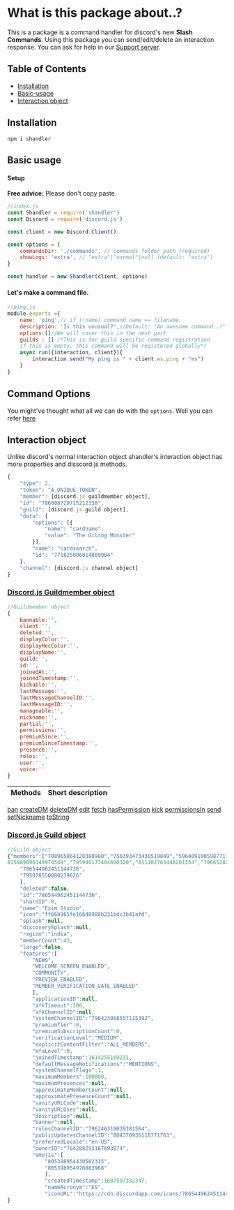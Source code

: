 # What is this package about..?

This is a package is a command handler for discord's new **Slash Commands**. Using this package you can send/edit/delete an interaction response. You can ask for help in our [Support server](https://discord.gg/tMWmEJFq4m).

## Table of Contents
* [Installation](#Installation)
* [Basic-usage](#Basic-usage)
* [Interaction object](#Interaction-object)

## Installation

```
npm i shandler
```

## Basic usage
#### Setup
**Free advice:** Please don't copy paste.
```js
//index.js
const Shandler = require('shandler')
const Discord = require('discord.js')

const client = new Discord.Client()

const options = {
    commandsDir: './commands', // commands folder path (required)
    showLogs: 'extra', // "extra"|"normal"|null (default: "extra")
}

const handler = new Shandler(client, options)

```
#### Let's make a command file.
```js
//ping.js
module.exports ={
    name: 'ping',// if (!name) command name == filename.
    description: 'Is this unusual?',//Default: "An awesome command..!"
    options:[]//We will cover this in the next part
    guilds : [] /*This is for guild specific command registration
    if this is empty, this command will be registered globally*/
    async run({interaction, client}){
        interaction.send("My ping is " + client.ws.ping + "ms")
    }
}
```
## Command Options
You might've thought what all we can do with the `options`. Well you can refer [here](https://discord.com/developers/docs/interactions/slash-commands#applicationcommandoption)
## Interaction object
Unlike discord's normal interaction object shandler's interaction object has more properties and disscord.js methods. 
```js
{
    "type": 2,
    "token": "A_UNIQUE_TOKEN",
    "member": [discord.js guildmember object],
    "id": "786008729715212338",
    "guild": [discord.js guild object],
    "data": {
        "options": [{
            "name": "cardname",
            "value": "The Gitrog Monster"
        }],
        "name": "cardsearch",
        "id": "771825006014889984"
    },
    "channel": [discord.js channel object]
}
```

### [Discord.js Guildmember object](https://discord.js.org/#/docs/main/stable/class/GuildMember)

```js
//Guildmember object
{
    bannable:'',
    client:'',
    deleted:'',
    displayColor:'',
    displayHecColor:'',
    displayName:'',
    guild:'',
    id:'',
    joinedAt:'',
    joinedTimestamp:'',
    kickable:'',
    lastMessage:'',
    lastMessageChannelID:'',
    lastMessageID:'',
    manageable:'',
    nickname:'',
    partial:'',
    permissions:'',
    premiumSince:'',
    premiumSinceTimestamp:'',
    presence:'',
    roles:'',
    user:'',
    voice:''
}
```
Methods | Short description
-------- | -----
[ban](https://discord.js.org/#/docs/main/stable/class/GuildMember?scrollTo=ban)
[createDM](https://discord.js.org/#/docs/main/stable/class/GuildMember?scrollTo=createDM)
[deleteDM](https://discord.js.org/#/docs/main/stable/class/GuildMember?scrollTo=deleteDM)
[edit](https://discord.js.org/#/docs/main/stable/class/GuildMember?scrollTo=edit)
[fetch](https://discord.js.org/#/docs/main/stable/class/GuildMember?scrollTo=fetch)
[hasPermission](https://discord.js.org/#/docs/main/stable/class/GuildMember?scrollTo=hasPermission)
[kick](https://discord.js.org/#/docs/main/stable/class/GuildMember?scrollTo=kick)
[permissionsIn](https://discord.js.org/#/docs/main/stable/class/GuildMember?scrollTo=permissionsIn)
[send](https://discord.js.org/#/docs/main/stable/class/GuildMember?scrollTo=send)
[setNickname](https://discord.js.org/#/docs/main/stable/class/GuildMember?scrollTo=setNickname)
[toString](https://discord.js.org/#/docs/main/stable/class/GuildMember?scrollTo=toString)
### [Discord.js Guild object](https://discord.js.org/#/docs/main/stable/class/Guild)


```js
//Guild object
{"members":["708965864128380960","756393473430519849","596409100598771732","766218089032318998","461123923862355988","782471706102333450","818385325956136960","726800141851295814","388399672323997696","670988293835456543","811704233304260667","270904126974590976","796990587861336095","796007012537860146","489316992398917643","622110828996460545","594928035636052002","302050872383242240","557883863070932994","796612852571045928","270359706575306763","706756799721766943","711285328173989928","216303189073461248","751888087021256704","422087909634736160","814841189332942868","787144042596007937","270148059269300224","810508685952417833","787524573221748738","664861408323960832","816597519979118593","796264464093282305","799472806118162432","750332946065653842","646316946144493578","799529251115630623","785255618336260148","764288293167693874","728611546678427739","802225396414283777","295167975634370560"],"channels":["796551553325989898","804370936118771763","795946204701261824","805612013647560757","795946341620645908","796551627423219732","796246319039381564","804368703831539793","818879547633434665","796048435789692938","786548091112259595","808306324390543381","816637533458661436","808306762418618378","816648362614325268","804370742878928946","796295682835218462","816954064318889994","818054900570521600","814148559154577438","796754372867915787","804370573861191721","786544962962718752","795951958468722688","795951024366944316","808331551963873291","816972832092454932","804371034131660810","796423068557115392","804371604233781280","818437042249138248","804369951011504129","818666353221304320","786544962962718750","803938041814974504","796753925562171432","805461375937282068","786544962962718753","819758942736744459","805457879280254996","816613105672781864","804368924111405070","796215958863478814","796216493238124584","796551854170570752","786548138411819010","806382513122574386","795944811848007680","818116472579948595","823105534453874718","814071671551295498","
815889096349974549","795946177404600320","811102765446201354","796652823718658088","815566526849482772","810763819479203870","796215998499127297","795946301997056060","816954003061473300","795946002519556096","795946321743183914","805461038085701713"],"roles":[
    "786544962451144736",
    "795978550880239626"
    ],
    "deleted":false,
    "id":"786544962451144736",
    "shardID":0,
    "name":"Exim Studio",
    "icon":"ff66b965fe166d8988b231bdc3b41afd",
    "splash":null,
    "discoverySplash":null,
    "region":"india",
    "memberCount":43,
    "large":false,
    "features":[
        "NEWS",
        "WELCOME_SCREEN_ENABLED",
        "COMMUNITY",
        "PREVIEW_ENABLED",
        "MEMBER_VERIFICATION_GATE_ENABLED"
        ],
        "applicationID":null,
        "afkTimeout":300,
        "afkChannelID":null,
        "systemChannelID":"796423068557115392",
        "premiumTier":0,
        "premiumSubscriptionCount":0,
        "verificationLevel":"MEDIUM",
        "explicitContentFilter":"ALL_MEMBERS",
        "mfaLevel":0,
        "joinedTimestamp":1614255169231,
        "defaultMessageNotifications":"MENTIONS",
        "systemChannelFlags":1,
        "maximumMembers":100000,
        "maximumPresences":null,
        "approximateMemberCount":null,
        "approximatePresenceCount":null,
        "vanityURLCode":null,
        "vanityURLUses":null,
        "description":null,
        "banner":null,
        "rulesChannelID":"796246319039381564",
        "publicUpdatesChannelID":"804370936118771763",
        "preferredLocale":"en-US",
        "ownerID":"764288293167693874",
        "emojis":[
            "805398954430562315",
            "805398954976083968"
            ],
            "createdTimestamp":1607597332347,
            "nameAcronym":"ES",
            "iconURL":"https://cdn.discordapp.com/icons/786544962451144736/ff66b965fe166d8988b231bdc3b41afd.webp%22,%22splashURL%22:null,%22discoverySplashURL%22:null,%22bannerURL%22:null%7D"
}
```
